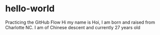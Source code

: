 # hello-world
Practicing the GitHub Flow
Hi my name is Hoi, I am born and raised from Charlotte NC. I am of Chinese descent and currently 27 years old
